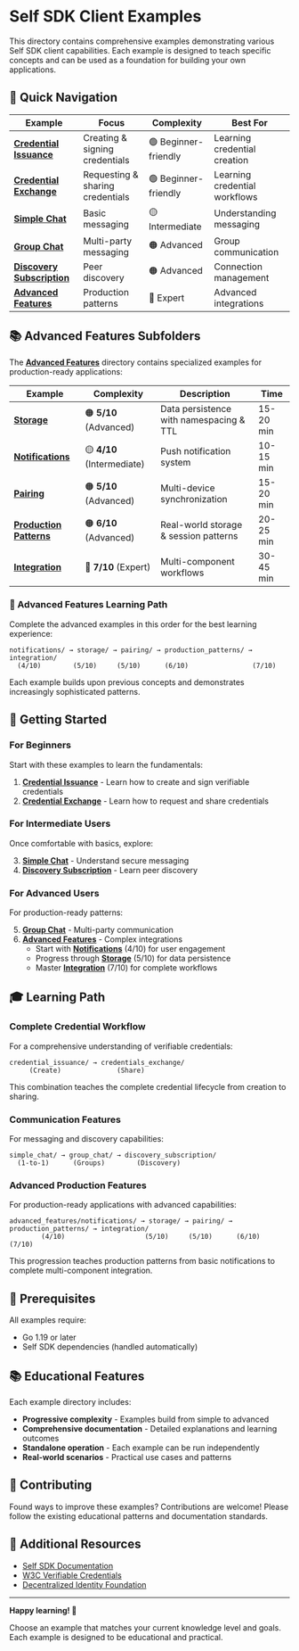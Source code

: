 # Self SDK Client Examples

This directory contains comprehensive examples demonstrating various Self SDK client capabilities. Each example is designed to teach specific concepts and can be used as a foundation for building your own applications.

## 🎯 Quick Navigation

| Example | Focus | Complexity | Best For |
|---------|-------|------------|----------|
| **[Credential Issuance](credential_issuance/)** | Creating & signing credentials | 🟢 Beginner-friendly | Learning credential creation |
| **[Credential Exchange](credentials_exchange/)** | Requesting & sharing credentials | 🟢 Beginner-friendly | Learning credential workflows |
| **[Simple Chat](simple_chat/)** | Basic messaging | 🟡 Intermediate | Understanding messaging |
| **[Group Chat](group_chat/)** | Multi-party messaging | 🟠 Advanced | Group communication |
| **[Discovery Subscription](discovery_subscription/)** | Peer discovery | 🟠 Advanced | Connection management |
| **[Advanced Features](advanced_features/)** | Production patterns | 🔴 Expert | Advanced integrations |

## 📚 Advanced Features Subfolders

The **[Advanced Features](advanced_features/)** directory contains specialized examples for production-ready applications:

| Example | Complexity | Description | Time |
|---------|------------|-------------|------|
| **[Storage](advanced_features/storage/)** | 🟠 **5/10** (Advanced) | Data persistence with namespacing & TTL | 15-20 min |
| **[Notifications](advanced_features/notifications/)** | 🟡 **4/10** (Intermediate) | Push notification system | 10-15 min |
| **[Pairing](advanced_features/pairing/)** | 🟠 **5/10** (Advanced) | Multi-device synchronization | 15-20 min |
| **[Production Patterns](advanced_features/production_patterns/)** | 🟠 **6/10** (Advanced) | Real-world storage & session patterns | 20-25 min |
| **[Integration](advanced_features/integration/)** | 🔴 **7/10** (Expert) | Multi-component workflows | 30-45 min |

### 🎯 Advanced Features Learning Path

Complete the advanced examples in this order for the best learning experience:

```
notifications/ → storage/ → pairing/ → production_patterns/ → integration/
  (4/10)        (5/10)     (5/10)      (6/10)                (7/10)
```

Each example builds upon previous concepts and demonstrates increasingly sophisticated patterns.

## 🚀 Getting Started

### For Beginners
Start with these examples to learn the fundamentals:

1. **[Credential Issuance](credential_issuance/)** - Learn how to create and sign verifiable credentials
2. **[Credential Exchange](credentials_exchange/)** - Learn how to request and share credentials

### For Intermediate Users
Once comfortable with basics, explore:

3. **[Simple Chat](simple_chat/)** - Understand secure messaging
4. **[Discovery Subscription](discovery_subscription/)** - Learn peer discovery

### For Advanced Users
For production-ready patterns:

5. **[Group Chat](group_chat/)** - Multi-party communication
6. **[Advanced Features](advanced_features/)** - Complex integrations
   - Start with **[Notifications](advanced_features/notifications/)** (4/10) for user engagement
   - Progress through **[Storage](advanced_features/storage/)** (5/10) for data persistence
   - Master **[Integration](advanced_features/integration/)** (7/10) for complete workflows

## 🎓 Learning Path

### Complete Credential Workflow
For a comprehensive understanding of verifiable credentials:

```
credential_issuance/ → credentials_exchange/
     (Create)              (Share)
```

This combination teaches the complete credential lifecycle from creation to sharing.

### Communication Features
For messaging and discovery capabilities:

```
simple_chat/ → group_chat/ → discovery_subscription/
  (1-to-1)      (Groups)        (Discovery)
```

### Advanced Production Features
For production-ready applications with advanced capabilities:

```
advanced_features/notifications/ → storage/ → pairing/ → production_patterns/ → integration/
        (4/10)                    (5/10)     (5/10)      (6/10)                (7/10)
```

This progression teaches production patterns from basic notifications to complete multi-component integration.

## 🔧 Prerequisites

All examples require:
- Go 1.19 or later
- Self SDK dependencies (handled automatically)

## 📚 Educational Features

Each example directory includes:
- **Progressive complexity** - Examples build from simple to advanced
- **Comprehensive documentation** - Detailed explanations and learning outcomes
- **Standalone operation** - Each example can be run independently
- **Real-world scenarios** - Practical use cases and patterns

## 🤝 Contributing

Found ways to improve these examples? Contributions are welcome! Please follow the existing educational patterns and documentation standards.

## 📖 Additional Resources

- [Self SDK Documentation](https://docs.joinself.com)
- [W3C Verifiable Credentials](https://w3.org/TR/vc-data-model/)
- [Decentralized Identity Foundation](https://identity.foundation)

---

**Happy learning! 🎉**

Choose an example that matches your current knowledge level and goals. Each example is designed to be educational and practical. 
